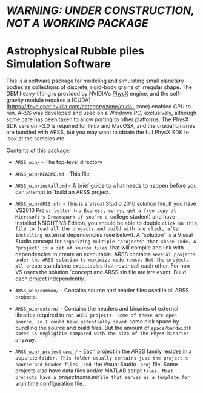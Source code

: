 # _WARNING: UNDER CONSTRUCTION, NOT A WORKING PACKAGE_
# Astrophysical Rubble piles Simulation Software

This is a software package for modeling and simulating small planetary bodies as
collections of discrete, rigid-body grains of irregular shape. The DEM heavy-lifting is
provided by NVIDIA's [PhysX](https://developer.nvidia.com/technologies/physx) engine, and
the self-gravity module requires a [CUDA](https://developer.nvidia.com/category/zone/cuda-
zone) enabled GPU to run. ARSS was developed and used on a Windows PC, exclusively,
although some care has been taken to allow porting to other platforms. The PhysX SDK
version >3.0 is required for linux and MacOSX, and the crucial binaries are bundled with
ARSS, but you may want to obtain the full PhysX SDK to look at the samples etc.

Contents of this package:

+ `ARSS_win/`  -  The top-level directory

+ `ARSS_win/README.md` - This file

+ `ARSS_win/install.md` - A brief guide to what needs to happen before you can attempt to
  `build an ARSS project.

+ `ARSS_win/ARSS.sln` - This is a Visual Studio 2010 solution file. If you have VS2010 Pro
  `or better (no Express, sorry, get a free copy at Microsoft's Dreamspark if you're a
  `college student) and have installed NSIGHT VS Edition, you should be able to double
  `click on this file to load all the projects and build with one click, after installing
  `external dependencies (see below). A "solution" is a Visual Studio concept for
  `organizing multiple "projects" that share code. A "project" is a set of source files
  `that will compile and link with dependencies to create an executable. ARSS contains
  `several projects under the ARSS solution to maximize code reuse. But the projects all
  `create standalone executables that never call each other. For non VS users the solution
  `concept and ARSS.sln file are irrelevant. Build each project independently.

+ `ARSS_win/common/` - Contains source and header files used in all ARSS projects.

+ `ARSS_win/extern/` - Contains the headers and binaries of external libraries required to
  `run ARSS projects. Some of these are open source, so I could have potentially saved
  `some disk space by bundling the source and build files. But the amount of
  `space/bandwidth saved is negligible compared with the size of the PhysX binaries
  `anyway.

+ `ARSS_win/_projectname_/` - Each project in the ARSS family resides in a separate
  `folder. This folder usually contains just the project's source and header files, and
  `the Visual Studio `.proj` file. Some projects also have data files and/or MATLAB script
  `files. Most projects have a `_projectname_.ini` file that serves as a template for a
  `run time configuration file.
